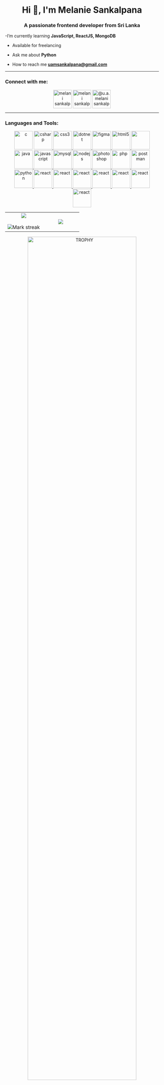 <h1 align="center">Hi 👋, I'm Melanie Sankalpana</h1>
<h3 align="center">A passionate frontend developer from Sri Lanka</h3>


-I’m currently learning **JavaScript, ReactJS, MongoDB**
  
- Available for freelancing

- Ask me about **Python**

- How to reach me **uamsankalpana@gmail.com**
---

<h3 align="left">Connect with me:</h3>
<p align="center">
<a href="https://linkedin.com/in/melani sankalpana" target="blank"><img align="center" src="https://github.com/Scar1109/skill-icons/blob/main/icons/LinkedIn.svg" alt="melani sankalpana" height="60" width="60" /></a><!------linkedin------->
<a href="https://instagram.com/melani sankalpana" target="blank"><img align="center" src="https://github.com/Scar1109/skill-icons/blob/main/icons/Instagram.svg" alt="melani sankalpana" height="60" width="60" /></a><!------insta------->
<a href="https://medium.com/@u.a.melani sankalpana" target="blank"><img align="center" src="https://raw.githubusercontent.com/rahuldkjain/github-profile-readme-generator/master/src/images/icons/Social/medium.svg" alt="@u.a.melani sankalpana" height="60" width="60" /></a><!------medium------->
</p>

---

<h3 align="left">Languages and Tools:</h3>
<p align="center">
<a href="https://www.cprogramming.com/" target="_blank" rel="noreferrer"> <img src="https://github.com/Scar1109/skill-icons/blob/main/icons/C.svg" alt="c" width="60" height="60"/></a> 
<!------C lang------->
<a href="https://www.w3schools.com/cs/" target="_blank" rel="noreferrer"> <img src="https://github.com/Scar1109/skill-icons/blob/main/icons/CS.svg" alt="csharp" width="60" height="60"/> </a> <!-------C sharp----->
<a href="https://www.w3schools.com/css/" target="_blank" rel="noreferrer"> <img src="https://github.com/Scar1109/skill-icons/blob/main/icons/CSS.svg" alt="css3" width="60" height="60"/> </a> <!----------CSS------->
<a href="https://dotnet.microsoft.com/" target="_blank" rel="noreferrer"> <img src="https://github.com/Scar1109/skill-icons/blob/main/icons/DotNet.svg" alt="dotnet" width="60" height="60"/> </a> <!----------.NET------->
<a href="https://www.figma.com/" target="_blank" rel="noreferrer"> <img src="https://github.com/Scar1109/skill-icons/blob/main/icons/Figma-Light.svg" alt="figma" width="60" height="60"/> </a> <!----------figma------->
<a href="https://www.w3.org/html/" target="_blank" rel="noreferrer"> <img src="https://github.com/Scar1109/skill-icons/blob/main/icons/HTML.svg" alt="html5" width="60" height="60"/> </a> <!----------HTML------->
<a href="https://www.adobe.com/in/products/illustrator.html" target="_blank" rel="noreferrer"> <img src="https://github.com/Scar1109/skill-icons/blob/main/icons/Illustrator.svg" width="60" height="60"/> </a> 
<!----------Illustrator------->
<a href="https://www.java.com" target="_blank" rel="noreferrer"> <img src="https://github.com/Scar1109/skill-icons/blob/main/icons/Java-Light.svg" alt="java" width="60" height="60"/> </a>
<!----------Java------->
<a href="https://developer.mozilla.org/en-US/docs/Web/JavaScript" target="_blank" rel="noreferrer"> <img src="https://github.com/Scar1109/skill-icons/blob/main/icons/JavaScript.svg" alt="javascript" width="60" height="60"/> </a>  <!----------Js------->
<a href="https://www.mysql.com/" target="_blank" rel="noreferrer"> <img src="https://github.com/Scar1109/skill-icons/blob/main/icons/MySQL-Light.svg" alt="mysql" width="60" height="60"/> </a> <!----------Mysql------->
<a href="https://nodejs.org" target="_blank" rel="noreferrer"> <img src="https://github.com/Scar1109/skill-icons/blob/main/icons/NodeJS-Light.svg" alt="nodejs" width="60" height="60"/> </a> <!----------Node Js------->
<a href="https://www.photoshop.com/en" target="_blank" rel="noreferrer"> <img src="https://github.com/Scar1109/skill-icons/blob/main/icons/Photoshop.svg" alt="photoshop" width="60" height="60"/> </a> <!----------PS------->
<a href="https://www.php.net" target="_blank" rel="noreferrer"> <img src="https://github.com/Scar1109/skill-icons/blob/main/icons/PHP-Light.svg" alt="php" width="60" height="60"/> </a> 
<!----------php------->
<a href="https://postman.com" target="_blank" rel="noreferrer"> <img src="https://github.com/Scar1109/skill-icons/blob/main/icons/Postman.svg" alt="postman" width="60" height="60"/> </a> <!----------postman------->
<a href="https://www.python.org" target="_blank" rel="noreferrer"> <img src="https://github.com/Scar1109/skill-icons/blob/main/icons/Python-Light.svg" alt="python" width="60" height="60"/> </a> <!----------python------->
<a href="https://reactjs.org/" target="_blank" rel="noreferrer"> <img src="https://github.com/Scar1109/skill-icons/blob/main/icons/React-Light.svg" alt="react" width="60" height="60"/> </a> <!----------react------->
<a href="https://reactjs.org/" target="_blank" rel="noreferrer"> <img src="https://github.com/Scar1109/skill-icons/blob/main/icons/VSCode-Light.svg" alt="react" width="60" height="60"/> </a> <!----------vscode------->
<a href="https://reactjs.org/" target="_blank" rel="noreferrer"> <img src="https://github.com/Scar1109/skill-icons/blob/main/icons/VisualStudio-Light.svg" alt="react" width="60" height="60"/> </a> <!----------visual studio------->
<a href="https://reactjs.org/" target="_blank" rel="noreferrer"> <img src="https://github.com/Scar1109/skill-icons/blob/main/icons/Premiere.svg" alt="react" width="60" height="60"/> </a> <!----------premierpro------->
<a href="https://reactjs.org/" target="_blank" rel="noreferrer"> <img src="https://github.com/Scar1109/skill-icons/blob/main/icons/AfterEffects.svg" alt="react" width="60" height="60"/> </a> <!----------after effects------->
  <a href="https://reactjs.org/" target="_blank" rel="noreferrer"> <img src="https://github.com/Scar1109/skill-icons/blob/main/icons/Wordpress.svg" alt="react" width="60" height="60"/> </a> <!----------wordpress------->
  <a href="https://reactjs.org/" target="_blank" rel="noreferrer"> <img src="https://github.com/Scar1109/skill-icons/blob/main/icons/AndroidStudio-Light.svg" alt="react" width="60" height="60"/> </a> <!--------android studio--------->
</p>

<!--- stats & Trophy (start) -->
<p align="center">
  <!--- stats (start) -->
<table align="center">
<tr border="none">
<td width="50%" align="center">
  
  <img  align="center"  src="https://github-readme-stats.vercel.app/api?username=melanisankalpana&theme=dark&show_icons=true&count_private=true" />
  <br></br>
  <img  title="🔥 Get streak stats for your profile at git.io/streak-stats" alt="Mark streak" src="https://github-readme-streak-stats.herokuapp.com/?user=melanisankalpana&theme=dark&hide_border=false" /> 
</td>

<td width="50%" align="center">

  <img  align="center"  src="https://github-readme-stats.anuraghazra1.vercel.app/api/top-langs/?username=melanisankalpana&theme=dark&hide_border=false&no-bg=true&no-frame=true&langs_count=10"/>
  
  </td>
</tr>
</table>
<!--- stats (end) -->

<!--- trophy (start) -->
<div align=center>
  <a href="https://github.com/ryo-ma/github-profile-trophy" title="Go to Source">
      <img align="center" width=84% src="https://github-profile-trophy.vercel.app/?username=melanisankalpana&theme=radical&row=1&column=7&margin-h=15&margin-w=5&no-bg=true" alt="TROPHY" />
    </a>
</div>
<!--- trophy (start) -->


</p>        
<!--- stats (end) -->
